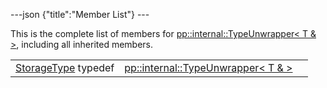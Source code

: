 ---json {"title":"Member List"} ---

This is the complete list of members for <a href="/docs/native-client/pepper_beta/cpp/structpp_1_1internal_1_1_type_unwrapper_3_01_t_01_6_01_4/" class="el">pp::internal::TypeUnwrapper&lt; T &amp; &gt;</a>, including all inherited members.

<table><tbody><tr class="odd"><td><a href="/docs/native-client/pepper_beta/cpp/structpp_1_1internal_1_1_type_unwrapper_3_01_t_01_6_01_4#ac2e1763baf3d5f5ef63f6b14de038d79" class="el">StorageType</a> typedef</td><td><a href="/docs/native-client/pepper_beta/cpp/structpp_1_1internal_1_1_type_unwrapper_3_01_t_01_6_01_4/" class="el">pp::internal::TypeUnwrapper&lt; T &amp; &gt;</a></td><td></td></tr></tbody></table>
